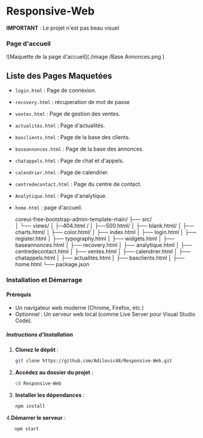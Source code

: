 # Responsive-Web
**IMPORTANT** : 
Le projet n'est pas beau visuel
### Page d'accueil
![Maquette de la page d'accueil](./image
/Base Annonces.png
)


## Liste des Pages Maquetées

- `login.html` : Page de connexion.
- `recovery.html` : récuperation de mot de passe
- `ventes.html` : Page de gestion des ventes.
- `actualités.html` : Page d'actualités.
- `basclients.html` : Page de la base des clients.
- `baseannonces.html` : Page de la base des annonces.
- `chatappels.html` : Page de chat et d'appels.
- `calendrier.html` : Page de calendrier.
- `centredecontact.html` : Page du centre de contact.
- `Analytique.html` : Page d'analytique.
- `home.html` : page d'accueil.

  coreui-free-bootstrap-admin-template-main/
├── src/  
│   └── views/
│       ├─404.html /
│       ├──500.html/
│       ├── blank.html/
│       ├── charts.html/
│       ├── color.html/
│       ├── index.html
│       ├── login.html
│       ├── register.html
│       ├── typography.html
│       ├── widgets.html
│       ├── baseannonces.html
│       ├── recovery.html
│       ├── analytique.html
│       ├── centredecontact.html
│       ├── ventes.html
│       ├── calendrier.html
│       ├── chatappels.html
│       ├── actualités.html
│       ├── basclients.html
│       ├── home.html
  └── package.json

### Installation et Démarrage

#### Prérequis

- Un navigateur web moderne (Chrome, Firefox, etc.)
- Optionnel : Un serveur web local (comme Live Server pour Visual Studio Code).

##### Instructions d'Installation



1. **Clonez le dépôt** :
   ```bash
   git clone https://github.com/Adilovic48/Responsive-Web.git

2. **Accédez au dossier du projet** :
   ```bash
   cd Responsive-Web

4. **Installer les dépendances** :
   ```bash
   npm install

4.**Démarrer le serveur** :
   ```bash
      npm start



